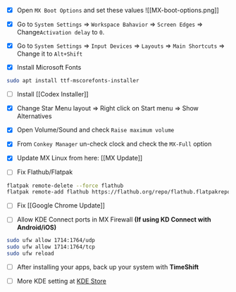 - [x] Open `MX Boot Options`  and set these values
![[MX-boot-options.png]]

- [x] Go to `System Settings` => `Workspace Bahavior` => `Screen Edges` => Change`Activation delay` to `0`. 

- [x] Go to `System Settings` => `Input Devices` => `Layouts` => `Main Shortcuts` => Change it to `Alt+Shift`

- [x] Install Microsoft Fonts
```bash
sudo apt install ttf-mscorefonts-installer
```
- [ ] Install [[Codex Installer]]

- [x] Change Star Menu layout => Right click on Start menu => Show Alternatives

- [x] Open Volume/Sound and check `Raise maximum volume`

- [x] From `Conkey Manager` un-check clock and check the `MX-Full` option

- [x] Update MX Linux from here: [[MX Update]]

- [ ] Fix Flathub/Flatpak
```bash
flatpak remote-delete --force flathub
flatpak remote-add flathub https://flathub.org/repo/flathub.flatpakrepo
```

- [ ] Fix [[Google Chrome Update]]

- [ ] Allow KDE Connect ports in MX Firewall **(If using KD Connect with Android/iOS)**
```bash
sudo ufw allow 1714:1764/udp
sudo ufw allow 1714:1764/tcp
sudo ufw reload
```

- [ ] After installing your apps, back up your system with **TimeShift**

- [ ] More KDE setting at [KDE Store](https://store.kde.org/browse/)